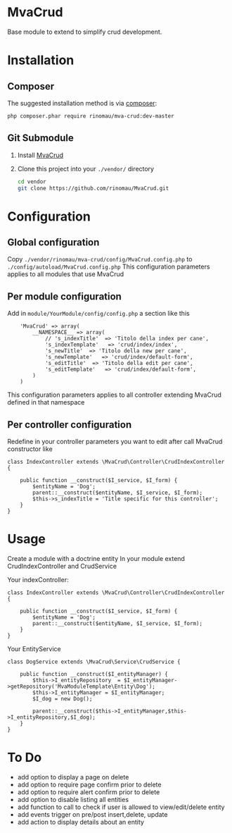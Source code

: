 MvaCrud
========
Base module to extend to simplify crud development.

Installation
============
## Composer

The suggested installation method is via [composer](http://getcomposer.org/):

```sh
php composer.phar require rinomau/mva-crud:dev-master
```
## Git Submodule

 1. Install [MvaCrud](https://github.com/rinomau/MvaCrud.git)
 2. Clone this project into your `./vendor/` directory

    ```sh
    cd vendor
    git clone https://github.com/rinomau/MvaCrud.git
    ```

Configuration
=============
## Global configuration
Copy `./vendor/rinomau/mva-crud/config/MvaCrud.config.php` to `./config/autoload/MvaCrud.config.php`
This configuration parameters applies to all modules that use MvaCrud

## Per module configuration
Add in `module/YourModule/config/config.php` a section like this

```
    'MvaCrud' => array(
        __NAMESPACE__ => array(
            // 's_indexTitle'  => 'Titolo della index per cane',
            's_indexTemplate'   => 'crud/index/index',
            's_newTitle'  => 'Titolo della new per cane',
            's_newTemplate'   => 'crud/index/default-form',
            's_editTitle'  => 'Titolo della edit per cane',
            's_editTemplate'   => 'crud/index/default-form',
        )
    )
```
This configuration parameters applies to all controller extending MvaCrud defined in that namespace

## Per controller configuration
Redefine in your controller parameters you want to edit after call MvaCrud constructor like

```
class IndexController extends \MvaCrud\Controller\CrudIndexController {
    
    public function __construct($I_service, $I_form) {
        $entityName = 'Dog';
        parent::__construct($entityName, $I_service, $I_form);
        $this->s_indexTitle = 'Title specific for this controller';
    }
}
```


Usage
=====
Create a module with a doctrine entity
In your module extend CrudIndexController and CrudService

Your indexController:
```
class IndexController extends \MvaCrud\Controller\CrudIndexController {
    
    public function __construct($I_service, $I_form) {
        $entityName = 'Dog';
        parent::__construct($entityName, $I_service, $I_form);
    }
}
```
Your EntityService
```
class DogService extends \MvaCrud\Service\CrudService {
    
    public function __construct($I_entityManager) {
        $this->I_entityRepository  = $I_entityManager->getRepository('MvaModuleTemplate\Entity\Dog');
        $this->I_entityManager = $I_entityManager;
        $I_dog = new Dog();

        parent::__construct($this->I_entityManager,$this->I_entityRepository,$I_dog);
    }
}
```
To Do
=====
- add option to display a page on delete
- add option to require page confirm prior to delete
- add option to require alert confirm  prior to delete
- add option to disable listing all entities
- add function to call to check if user is allowed to view/edit/delete entity
- add events trigger on pre/post insert,delete, update
- add action to display details about an entity
